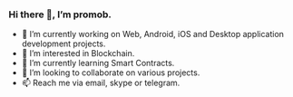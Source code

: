 ### Hi there 👋, I’m promob.

- 🔭 I’m currently working on Web, Android, iOS and Desktop application development projects.
- 👀 I’m interested in Blockchain.
- 🌱 I’m currently learning Smart Contracts.
- 💞️ I’m looking to collaborate on various projects.
- 📫 Reach me via email, skype or telegram.

<!--
**davipromob/davipromob** is a ✨ _special_ ✨ repository because its `README.md` (this file) appears on your GitHub profile.

Here are some ideas to get you started:

- 🔭 I’m currently working on ...
- 🌱 I’m currently learning ...
- 👯 I’m looking to collaborate on ...
- 🤔 I’m looking for help with ...
- 💬 Ask me about ...
- 📫 How to reach me: ...
- 😄 Pronouns: ...
- ⚡ Fun fact: ...
-->
